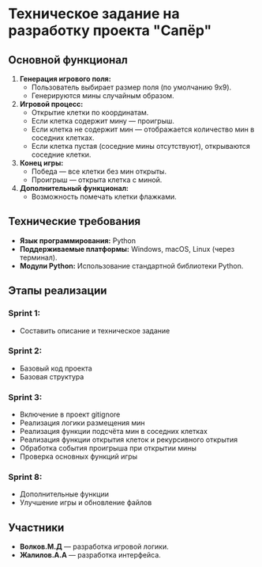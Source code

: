 # Техническое задание на разработку проекта "Сапёр"
## Основной функционал
1. **Генерация игрового поля:**
   - Пользователь выбирает размер поля (по умолчанию 9x9).
   - Генерируются мины случайным образом.
2. **Игровой процесс:**
   - Открытие клетки по координатам.
   - Если клетка содержит мину — проигрыш.
   - Если клетка не содержит мин — отображается количество мин в соседних клетках.
   - Если клетка пустая (соседние мины отсутствуют), открываются соседние клетки.
3. **Конец игры:**
   - Победа — все клетки без мин открыты.
   - Проигрыш — открыта клетка с миной.
4. **Дополнительный функционал:**
   - Возможность помечать клетки флажками.

## Технические требования
- **Язык программирования:** Python
- **Поддерживаемые платформы:** Windows, macOS, Linux (через терминал).
- **Модули Python:** Использование стандартной библиотеки Python.

## Этапы реализации
### Sprint 1:
- Составить описание и техническое задание

### Sprint 2:
- Базовый код проекта
- Базовая структура

### Sprint 3:
- Включение в проект gitignore
- Реализация логики размещения мин
- Реализация функции подсчёта мин в соседних клетках
- Реализация функции открытия клеток и рекурсивного открытия
- Обработка события проигрыша при открытии мины
- Проверка основных функций игры

### Sprint 8:
- Дополнительные функции
- Улучшение игры и обновление файлов

## Участники
- **Волков.М.Д** — разработка игровой логики.
- **Жалилов.А.А** — разработка интерфейса.